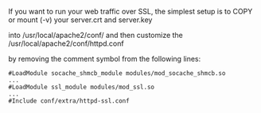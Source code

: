 If you want to run your web traffic over SSL, the simplest setup is to COPY or mount (-v) your server.crt and server.key 

into /usr/local/apache2/conf/ and then customize the /usr/local/apache2/conf/httpd.conf 

by removing the comment symbol from the following lines:

```
#LoadModule socache_shmcb_module modules/mod_socache_shmcb.so
...
#LoadModule ssl_module modules/mod_ssl.so
...
#Include conf/extra/httpd-ssl.conf
```
